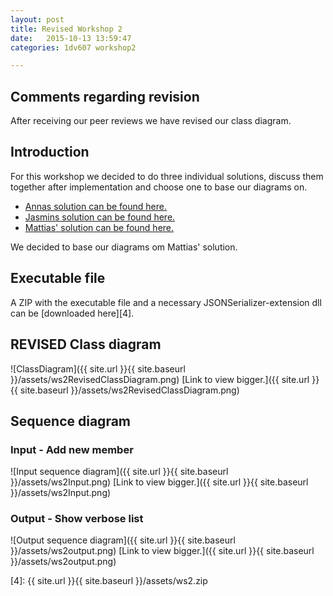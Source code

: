 ```yaml
---
layout: post
title: Revised Workshop 2
date:   2015-10-13 13:59:47
categories: 1dv607 workshop2

---
```


## Comments regarding revision

After receiving our peer reviews we have revised our class diagram.

## Introduction

For this workshop we decided to do three individual solutions, discuss them together after implementation and choose one to base our diagrams on. 

* [Annas solution can be found here.][1]
* [Jasmins solution can be found here.][2]
* [Mattias' solution can be found here.][3]


We decided to base our diagrams om Mattias' solution.

## Executable file

A ZIP with the executable file and a necessary JSONSerializer-extension dll can be [downloaded here][4]. 

## REVISED Class diagram

![ClassDiagram]({{ site.url }}{{ site.baseurl }}/assets/ws2RevisedClassDiagram.png)
[Link to view bigger.]({{ site.url }}{{ site.baseurl }}/assets/ws2RevisedClassDiagram.png)

## Sequence diagram

### Input - Add new member

![Input sequence diagram]({{ site.url }}{{ site.baseurl }}/assets/ws2Input.png)
[Link to view bigger.]({{ site.url }}{{ site.baseurl }}/assets/ws2Input.png)

### Output - Show verbose list

![Output sequence diagram]({{ site.url }}{{ site.baseurl }}/assets/ws2output.png)
[Link to view bigger.]({{ site.url }}{{ site.baseurl }}/assets/ws2output.png)

[1]: https://github.com/Angamanga/1DV607
[2]: https://github.com/jb223cp/1DV607
[3]: https://github.com/mw222rs/1DV607-Workshop2-MemberRegistry
[4]: {{ site.url }}{{ site.baseurl }}/assets/ws2.zip